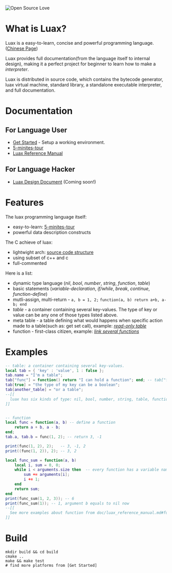 ![Open Source Love](https://badges.frapsoft.com/os/mit/mit.svg?v=102)

# What is Luax?

 Luax is a easy-to-learn, concise and powerful programming language. ([Chinese Page](./doc/doc-zh/README.md))

 Luax provides full documentation(from the language itself to internal design), making it a perfect project for beginner to learn how to make a *interpreter*.

 Luax is distributed in source code, which contains the bytecode generator, luax virtual machine, standard library, a standalone executable interpreter, and full documentation.


# Documentation

## For Language User

 + [Get Started](./doc/get-started.md) - Setup a working environment.
 + [5-minites-tour](./doc/5-minites-tour.md)
 + [Luax Reference Manual](./doc/luax_reference_manual.md)

## For Language Hacker

 + [Luax Design Document](./doc/luax_design_document.md)  (Coming soon!)


# Features

The luax programming language itself:
 + easy-to-learn: [5-minites-tour](./doc/5-minites-tour.md)
 + powerful data description constructs

The C achieve of luax:
 + lightwight arch: [source code structure](./doc/source_code_structure.md)
 + using subset of c++ and c
 + full-commented

 Here is a list:
  * dynamic type language (*nil*, *bool*, *number*, *string*, *function*, *table*)
  * basic statements (*variable-declaration*, *if/while*, *break*, *continue*, *function-define*)
  * mutli-assign, multi-return  - `a, b = 1, 2;` `function(a, b) return a+b, a-b; end`
  * *table*  - a container containing several key-values. The type of key or value can be any one of those types listed above.
  * meta table  - a table defining what would happens when specific action made to a table(such as: get set call), example: [*read-only table*](https://github.com/morrow1nd/luax/blob/master/doc/luax_reference_manual.md#meta-table) 
  * function  - first-class citizen, example: [*link several functions*](https://github.com/morrow1nd/luax/blob/master/doc/luax_reference_manual.md#function) 




# Examples

```lua
-- table: a container containing several key-values.
local tab = { 'key' : 'value', 1 : false };
tab.name = "I'm a table";
tab["func"] = function() return "I can hold a function"; end; -- tab["func"] equals to tab.func
tab[true] = "the type of my key can be a boolean";
tab[another_table] = "or a table";
--[[
  luax has six kinds of type: nil, bool, number, string, table, function. Table's key-value can be any kind of these types.
]]


-- function
local func = function(a, b) -- define a function
    return a + b, a - b;
end;
tab.a, tab.b = func(1, 2); -- return 3, -1

print(func(1, 2), 2);   -- 3, -1, 2
print((func(1, 2)), 2); -- 3, 2

local func_sum = function(a, b)
    local i, sum = 0, 0;
    while i < arguments.size then  -- every function has a variable named arguments
        sum += arguments[i];
        i += 1;
    end
    return sum;
end
print(func_sum(1, 2, 3)); -- 6
print(func_sum(1)); -- 1, argument b equals to nil now
--[[ 
  See more examples about function from doc/luax_reference_manual.md#function
]]
```


# Build

```shell
mkdir build && cd build
cmake ..
make && make test
# find more platforms from [Get Started]
```
